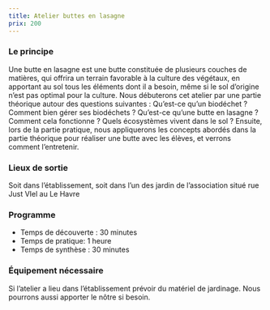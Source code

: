 ```yaml
---
title: Atelier buttes en lasagne
prix: 200
---
```


### Le principe

<nuxt-img format="png" src="/prestations/buttes/lasagnes.png" lazy="loading" data-aos="zoom-in"></nuxt-img>

Une butte en lasagne est une butte constituée de plusieurs couches de matières, qui offrira un terrain favorable à la culture des végétaux, en apportant au sol tous les éléments dont il a besoin, même si le sol d’origine n’est pas optimal pour la culture.
Nous débuterons cet atelier par une partie théorique autour des questions suivantes : Qu’est-ce qu’un biodéchet ? Comment bien gérer ses biodéchets ? Qu’est-ce qu’une butte en lasagne ? Comment cela fonctionne ? Quels écosystèmes vivent dans le sol ?
Ensuite, lors de la partie pratique, nous appliquerons les concepts abordés dans la partie théorique pour réaliser une butte avec les élèves, et verrons comment l’entretenir.

### Lieux de sortie

Soit dans l’établissement, soit dans l’un des jardin de l’association situé rue Just VIel au Le Havre

<div class="infos">
<div class="programme">

### Programme

- Temps de découverte : 30 minutes
- Temps de pratique: 1 heure
- Temps de synthèse : 30 minutes
</div>
<div class="equipement">

### Équipement nécessaire

Si l’atelier a lieu dans l’établissement prévoir du matériel de jardinage. Nous pourrons aussi apporter le nôtre si besoin.

</div>
</div>
